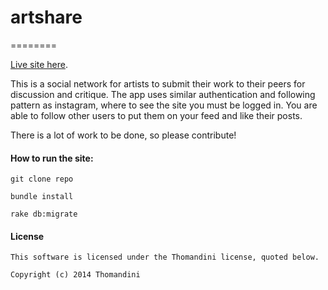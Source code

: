 <h1>artshare</h1>

========

[Live site here](http://arttalk.herokuapp.com/).

This is a social network for artists to submit their work to their peers for discussion and critique. The app uses similar authentication and following pattern as instagram, where to see the site you must be logged in. You are able to follow other users to put them on your feed and like their posts. 

There is a lot of work to be done, so please contribute! 

<h4>How to run the site: </h4>

	git clone repo
	
	bundle install
	
	rake db:migrate

<h4>License</h4>

	This software is licensed under the Thomandini license, quoted below.

	Copyright (c) 2014 Thomandini
